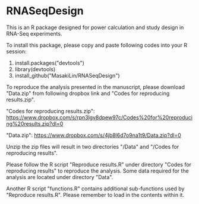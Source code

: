 # RNASeqDesign
This is an R package designed for power calculation and study design in RNA-Seq experiments.

To install this package, please copy and paste following codes into your R session:

1. install.packages("devtools")
2. library(devtools)
3. install_github("MasakiLin/RNASeqDesign")

To reproduce the analysis presented in the manuscript, please download "Data.zip" from following dropbox link and "Codes for reproducing results.zip". 

"Codes for reproducing results.zip":
https://www.dropbox.com/s/rpn3lgv8dpew97c/Codes%20for%20reproducing%20results.zip?dl=0

"Data.zip":
https://www.dropbox.com/s/4jb8l6d7o9na1t9/Data.zip?dl=0

Unzip the zip files will result in two directories "/Data" and "/Codes for reproducing results". 

Please follow the R script "Reproduce results.R" under directory "Codes for reproducing results" to reproduce the analysis. Some data required for the analysis are located under directory "Data".

Another R script "functions.R" contains additional sub-functions used by "Reproduce results.R". Please remember to load in the contents within it.
